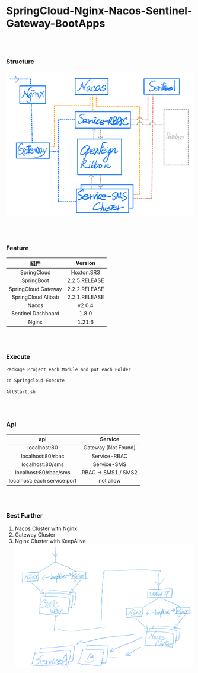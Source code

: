 # SpringCloud-Nginx-Nacos-Sentinel-Gateway-BootApps

<br>
<br>

### Structure

![](./images/Structure.png)

<br>
<br>

### Feature

| 組件 | Version |
| :----: | :----: |
| SpringCloud | Hoxton.SR3 |
| SpringBoot | 2.2.5.RELEASE |
| SpringCloud Gateway | 2.2.2.RELEASE |
| SpringCloud Alibab | 2.2.1.RELEASE |
| Nacos | v2.0.4 |
| Sentinel Dashboard | 1.8.0 |
| Nginx| 1.21.6 |

<br>
<br>

### Execute
```
Package Project each Module and put each Folder
```
```
cd Springcloud-Execute
```
```
AllStart.sh
```

<br>
<br>

### Api

| api | Service |
| :----: | :----: |
| localhost:80 | Gateway (Not Found) |
| localhost:80/rbac | Service-RBAC |
| localhost:80/sms | Service-SMS |
| localhost:80/rbac/sms | RBAC -> SMS1 / SMS2 |
| localhost: each service port | not allow |

<br>
<br>

### Best Further
1. Nacos Cluster with Nginx
1. Gateway Cluster
1. Nginx Cluster with KeepAlive
![](./images/bestFuther.png)
